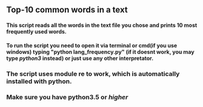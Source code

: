 <h2>Top-10 common words in a text</h2>

<h4>This script reads all the words in the  text file you chose and prints 10 most frequently used words.</h4>

<h4>To run the script you need to open it via terminal or cmd(if you use windows) typing <b>"python lang_frequency.py"</b> (if it doesnt work, you may type <b><i>python3</i></b> instead) or just use any other interpretator.</h4>

<h3>The script uses module <b>re</b> to work, which is <b>automatically installed</b> with python.</h3>
<h3>Make sure you have <b>python3.5</b> or <i>higher</i></h3>
